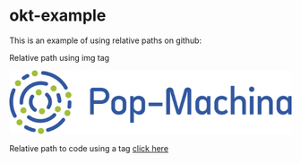 # okt-example
This is an example of using relative paths on github:

Relative path using img tag

![Alt text](images/poplogo.png)

Relative path to code using a tag <a href="./codes/example.js">click here</a>